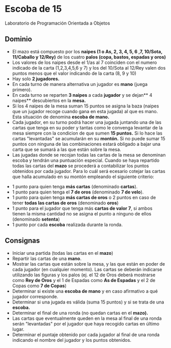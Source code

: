# Escoba de 15
Laboratorio de Programación Orientada a Objetos

## Dominio
+ El mazo está compuesto por los **naipes (1 o As, 2, 3, 4, 5, 6 ,7, 10/Sota, 11/Caballo y 12/Rey)** de los cuatro **palos (copa, bastos, espadas y oros)**
+ Los valores de los naipes desde el 1/as al 7 coinciden con el numero indicado de la carta (1,2,3,4,5,6 y 7) y los del 10/Sota
al 12/Rey valen dos puntos menos que el valor indicando de la carta (8, 9 y 10)
+ Hay solo **2 jugadores.**
+ En cada turno de manera alternativa un jugador es **mano** (juega primero).
+ En cada turno se reparten **3 naipes** a cada **jugador** y se dejan** 4 naipes** descubiertos en la **mesa.**
+ Si los 4 naipes de la mesa suman 15 puntos se asigna la baza (naipes que un jugador recoge cuando gana en esta jugada) al que es mano. Esta situación de denomina **escoba de mano.**
+ Cada jugador, en su turno podrá hacer una jugada juntando una de las cartas que tenga en su poder y tantas como le convenga levantar de la mesa siempre con la condicion de que sumen **15 puntos.** Si lo hace las cartas "levantadas" se acumularán en su **montón.** Si no puede sumar 15 puntos con ninguna de las combinaciones estará obligado a bajar una carta que se sumará a las que están sobre la mesa.
+ Las jugadas donde se recojan todas las cartas de la mesa se denominan escoba y tendrán una puntuación especial.
Cuando se haya repartido todas las cartas del **mazo** se procederá a contabilizar los puntos obtenidos por cada jugador. Para lo cuál será ecesario cotejar las cartas que halla acumulado en su montón empleando el siguiente criterio:
* 1 punto para quien tenga **más cartas** (denominado **cartas**).
* 1 punto para quien tenga el **7 de oros** (denominado **7 de velo**).
* 1 punto para quien tenga **más cartas de oros** o 2 puntos en caso de tener **todas las cartas de oros** (denominado **oros**)
* 1 punto para el jugador que tenga más **cartas de valor 7**, si ambos tienen la misma cantidad no se asigna el punto a ninguno de ellos (denominado **setenta**)
* 1 punto por cada **escoba** realizada durante la ronda.

## Consignas
+ Iniciar una partida (todas las cartas en el **mazo**)
+ Repartir las cartas de una **mano**.
+ Mostrar las cartas que están sobre la mesa, y las que están en poder de cada jugador (en cualquier momento). Las cartas se deberán indicarse utilizando las figuras y los palos (ej. el 12 de Oros deberá mostrarse como **Rey de Oros** y el 1 de Espadas como **As de Espadas** y el 2 de Copas como **7 de Copas**) 
+ Determinar si existe una **escoba de mano** y en caso afirmativo a qué jugador corresponde.
+ Determinar si una jugada es válida (suma 15 puntos) y si se trata de una **escoba.**
+ Determinar el final de una ronda (no quedan cartas en el **mazo).**
+ Las cartas que eventualmente queden en la mesa al final de una ronda serán "levantadas" por el jugador que haya recogido cartas en último lugar.
+ Determinar el puntaje obtenido por cada jugador al final de una ronda indicando el nombre del jugador y los puntos obtenidos.
